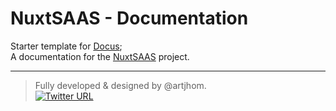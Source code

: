 # NuxtSAAS - Documentation

Starter template for [Docus](https://docus.dev); \
A documentation for the [NuxtSAAS](https://nuxtsaas.tech) project.

---

> Fully developed & designed by @artjhom. \
> [![Twitter URL](https://img.shields.io/twitter/url.svg?label=Follow%20artjhom&style=social&url=https%3A%2F%2Ftwitter.com%2Fartjhom)](https://twitter.com/artjhom)